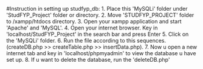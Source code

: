 #Instruction in setting up studfyp_db:
    1. Place this 'MySQLi' folder under 'StudFYP_Project' folder or directory.
    2. Move 'STUDFYP_PROJECT' folder to /xampp/htdocs directory.
    3. Open your xampp application and start 'Apache' and 'MySQL'.
    4. Open your internet browser. Key in 'localhost/StudFYP_Project' in the search bar and press Enter
    5. Click on the 'MySQLi' folder.
    6. Run the file according to this sequences. (createDB.php >> createTable.php >> insertData.php).
    7. Now u open a new internet tab and key in 'localhost/phpmyadmin' to view the database u have set up.
    8. If u want to delete the database, run the 'deleteDB.php'